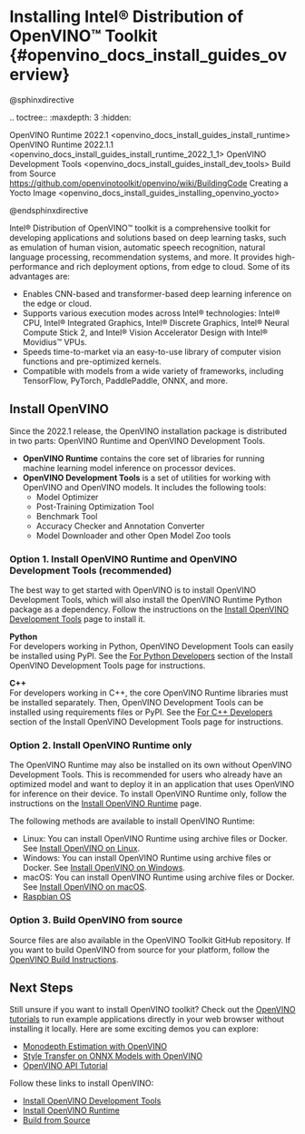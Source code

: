 # Installing Intel® Distribution of OpenVINO™ Toolkit {#openvino_docs_install_guides_overview}

@sphinxdirective

.. toctree::
   :maxdepth: 3
   :hidden:
   
   OpenVINO Runtime 2022.1 <openvino_docs_install_guides_install_runtime>
   OpenVINO Runtime 2022.1.1 <openvino_docs_install_guides_install_runtime_2022_1_1>
   OpenVINO Development Tools <openvino_docs_install_guides_install_dev_tools>
   Build from Source <https://github.com/openvinotoolkit/openvino/wiki/BuildingCode>
   Creating a Yocto Image <openvino_docs_install_guides_installing_openvino_yocto>

@endsphinxdirective

Intel® Distribution of OpenVINO™ toolkit is a comprehensive toolkit for developing applications and solutions based on deep learning tasks, such as emulation of human vision, automatic speech recognition, natural language processing, recommendation systems, and more. It provides high-performance and rich deployment options, from edge to cloud. Some of its advantages are:

* Enables CNN-based and transformer-based deep learning inference on the edge or cloud.
* Supports various execution modes across Intel® technologies: Intel® CPU, Intel® Integrated Graphics, Intel® Discrete Graphics, Intel® Neural Compute Stick 2, and Intel® Vision Accelerator Design with Intel® Movidius™ VPUs.
* Speeds time-to-market via an easy-to-use library of computer vision functions and pre-optimized kernels.
* Compatible with models from a wide variety of frameworks, including TensorFlow, PyTorch, PaddlePaddle, ONNX, and more.

## Install OpenVINO

Since the 2022.1 release, the OpenVINO installation package is distributed in two parts: OpenVINO Runtime and OpenVINO Development Tools.

* **OpenVINO Runtime** contains the core set of libraries for running machine learning model inference on processor devices.
* **OpenVINO Development Tools** is a set of utilities for working with OpenVINO and OpenVINO models. It includes the following tools:
  - Model Optimizer
  - Post-Training Optimization Tool
  - Benchmark Tool
  - Accuracy Checker and Annotation Converter
  - Model Downloader and other Open Model Zoo tools

### Option 1. Install OpenVINO Runtime and OpenVINO Development Tools (recommended)
The best way to get started with OpenVINO is to install OpenVINO Development Tools, which will also install the OpenVINO Runtime Python package as a dependency. Follow the instructions on the [Install OpenVINO Development Tools](installing-model-dev-tools.md) page to install it.

**Python** <br>
For developers working in Python, OpenVINO Development Tools can easily be installed using PyPI. See the [For Python Developers](installing-model-dev-tools.md#for-python-developers) section of the Install OpenVINO Development Tools page for instructions.

**C++** <br>
For developers working in C++, the core OpenVINO Runtime libraries must be installed separately. Then, OpenVINO Development Tools can be installed using requirements files or PyPI. See the [For C++ Developers](installing-model-dev-tools.md#for-c-developers) section of the Install OpenVINO Development Tools page for instructions.

### Option 2. Install OpenVINO Runtime only

The OpenVINO Runtime may also be installed on its own without OpenVINO Development Tools. This is recommended for users who already have an optimized model and want to deploy it in an application that uses OpenVINO for inference on their device. To install OpenVINO Runtime only, follow the instructions on the [Install OpenVINO Runtime](installing-openvino-runtime.md) page.

The following methods are available to install OpenVINO Runtime:

* Linux: You can install OpenVINO Runtime using archive files or Docker. See [Install OpenVINO on Linux](installing-openvino-linux-header.md).
* Windows: You can install OpenVINO Runtime using archive files or Docker. See [Install OpenVINO on Windows](installing-openvino-windows-header.md).
* macOS: You can install OpenVINO Runtime using archive files or Docker. See [Install OpenVINO on macOS](installing-openvino-macos-header.md).
* [Raspbian OS](installing-openvino-raspbian.md)

### Option 3. Build OpenVINO from source

Source files are also available in the OpenVINO Toolkit GitHub repository. If you want to build OpenVINO from source for your platform, follow the [OpenVINO Build Instructions](https://github.com/openvinotoolkit/openvino/wiki/BuildingCode).

## Next Steps
Still unsure if you want to install OpenVINO toolkit? Check out the [OpenVINO tutorials](../tutorials.md) to run example applications directly in your web browser without installing it locally. Here are some exciting demos you can explore:
- [Monodepth Estimation with OpenVINO](https://docs.openvino.ai/latest/notebooks/201-vision-monodepth-with-output.html)
- [Style Transfer on ONNX Models with OpenVINO](https://docs.openvino.ai/latest/notebooks/212-onnx-style-transfer-with-output.html)
- [OpenVINO API Tutorial](https://docs.openvino.ai/latest/notebooks/002-openvino-api-with-output.html)

Follow these links to install OpenVINO:
- [Install OpenVINO Development Tools](installing-model-dev-tools.md)
- [Install OpenVINO Runtime](installing-openvino-runtime.md)
- [Build from Source](https://github.com/openvinotoolkit/openvino/wiki/BuildingCode)
